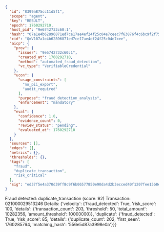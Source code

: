 ```json
{
  "id": "8399a875cc11d5f1",
  "scope": "agent",
  "key": "RESULT",
  "epoch": 1760292710,
  "host_pid": "9e6742732c60:1",
  "hash": "07a1e4b62896871ed7ce17ae4ef24f25c04e7ceec7f63876f4c6bc9f2f7574b1",
  "cid": "QmV107a1e4b62896871ed7ce17ae4ef24f25c04e7cee",
  "aicp": {
    "prov": {
      "issuer": "9e6742732c60:1",
      "created_at": 1760292710,
      "method": "automated_fraud_detection",
      "vc_type": "VerifiableCredential"
    },
    "ucon": {
      "usage_constraints": [
        "no_pii_export",
        "audit_required"
      ],
      "purpose": "fraud_detection_analysis",
      "enforcement": "mandatory"
    },
    "eval": {
      "confidence": 1.0,
      "evidence_count": 0,
      "review_status": "pending",
      "evaluated_at": 1760292710
    }
  },
  "sources": [],
  "edges": [],
  "metrics": {},
  "thresholds": {},
  "tags": [
    "fraud",
    "duplicate_transaction",
    "risk_critical"
  ],
  "sig": "ed37f5e4a370d39ff8c9f6b06577850e90da4d2b3ecced40f1207fee15b8ee93"
}
```

Fraud detected: duplicate_transaction (score: 92)
Transaction: 021000029513246
Details: {'velocity': {'fraud_detected': True, 'risk_score': 100, 'details': {'transaction_count': 203, 'threshold': 50, 'total_amount': 10282356, 'amount_threshold': 10000000}}, 'duplicate': {'fraud_detected': True, 'risk_score': 85, 'details': {'duplicate_count': 202, 'first_seen': 1760285764, 'matching_hash': '556e5d87a3998e0a'}}}